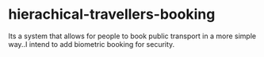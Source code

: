 # hierachical-travellers-booking
Its a system that allows for people to book public transport in a more simple way..I intend to add biometric booking for security.
